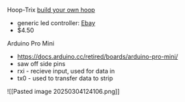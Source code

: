 Hoop-Trix [build your own hoop](https://hoop-trix.com/HoopTricks/HoopTricks/MakeLEDSmartHoops.html)
- generic led controller: [Ebay](https://www.ebay.com/itm/RGB-LED-light-strip-controller-24-key-IR-remote-DC-12-volt-9-V-battery-connector/254663330457?hash=item3b4b1e0a99:g:R1cAAOSwQBNfGigf)
- $4.50

Arduino Pro Mini
- https://docs.arduino.cc/retired/boards/arduino-pro-mini/
- saw off side pins
- rxi - recieve input, used for data in
- tx0 - used to transfer data to strip

![[Pasted image 20250304124106.png]]

